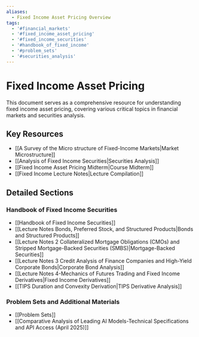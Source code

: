 ```yaml
---
aliases:
  - Fixed Income Asset Pricing Overview
tags:
  - '#financial_markets'
  - '#fixed_income_asset_pricing'
  - '#fixed_income_securities'
  - '#handbook_of_fixed_income'
  - '#problem_sets'
  - '#securities_analysis'
---
```

# Fixed Income Asset Pricing
This document serves as a comprehensive resource for understanding fixed income asset pricing, covering various critical topics in financial markets and securities analysis.
## Key Resources
- [[A Survey of the Micro structure of Fixed-Income Markets|Market Microstructure]]
- [[Analysis of Fixed Income Securities|Securities Analysis]]
- [[Fixed Income Asset Pricing Midterm|Course Midterm]]
- [[Fixed Income Lecture Notes|Lecture Compilation]]
## Detailed Sections
### Handbook of Fixed Income Securities
- [[Handbook of Fixed Income Securities]]
- [[Lecture Notes Bonds, Preferred Stock, and Structured Products|Bonds and Structured Products]]
- [[Lecture Notes 2 Collateralized Mortgage Obligations (CMOs) and Stripped Mortgage-Backed Securities (SMBS)|Mortgage-Backed Securities]]
- [[Lecture Notes 3 Credit Analysis of Finance Companies and High-Yield Corporate Bonds|Corporate Bond Analysis]]
- [[Lecture Notes 4-Mechanics of Futures Trading and Fixed Income Derivatives|Fixed Income Derivatives]]
- [[TIPS Duration and Convexity Derivation|TIPS Derivative Analysis]]
### Problem Sets and Additional Materials
- [[Problem Sets]]
- [[Comparative Analysis of Leading AI Models-Technical Specifications and API Access (April 2025)]]